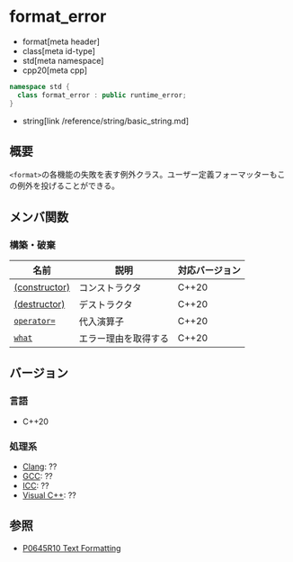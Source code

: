 # format_error
* format[meta header]
* class[meta id-type]
* std[meta namespace]
* cpp20[meta cpp]

```cpp
namespace std {
  class format_error : public runtime_error;
}
```
* string[link /reference/string/basic_string.md]

## 概要
`<format>`の各機能の失敗を表す例外クラス。ユーザー定義フォーマッターもこの例外を投げることができる。

## メンバ関数
### 構築・破棄

| 名前 | 説明 | 対応バージョン |
|------|------|----------------|
| [(constructor)](format_error/op_constructor.md) | コンストラクタ | C++20 |
| [(destructor)](format_error/op_destructor.md) | デストラクタ | C++20 |
| [`operator=`](format_error/op_assign.md) | 代入演算子 | C++20 |
| [`what`](format_error/what.md) | エラー理由を取得する | C++20 |


## バージョン
### 言語
- C++20

### 処理系
- [Clang](/implementation.md#clang): ??
- [GCC](/implementation.md#gcc): ??
- [ICC](/implementation.md#icc): ??
- [Visual C++](/implementation.md#visual_cpp): ??

## 参照

* [P0645R10 Text Formatting](http://www.open-std.org/jtc1/sc22/wg21/docs/papers/2019/p0645r10.html)
